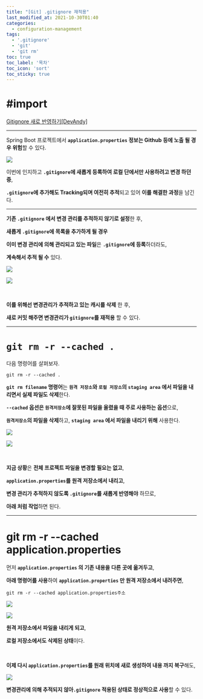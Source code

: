 ```yaml
---
title: "[Git] .gitignore 재적용"
last_modified_at: 2021-10-30T01:40
categories: 
  - configuration-management
tags: 
  - '.gitignore' 
  - 'git' 
  - 'git rm'
toc: true
toc_label: '목차'
toc_icon: 'sort'
toc_sticky: true
---
```

# #import 
[Gitignore 새로 반영하기[DevAndy]](https://youngjinmo.github.io/2021/03/apply-new-gitignore/)


---

Spring Boot 프로젝트에서 **`application.properties` 정보는 Github 등에 노출 될 경우 위험**할 수 있다.

![](https://images.velog.io/images/gillog/post/6cc95dae-8f1d-43c7-9802-eb84b8dc2c75/image.png)

이번에 인지하고 **`.gitignore`에 새롭게 등록하여 로컬 단에서만 사용하려고 변경 하던 중**,

**`.gitignore`에 추가해도 Tracking되며 여전히 추적**되고 있어 **이를 해결한 과정**을 남긴다.


---



**기존 `.gitignore` 에서 변경 관리를 추적하지 않기로 설정**한 후,

**새롭게 `.gitignore`에 목록을 추가하게 될 경우**

**이미 변경 관리에 의해 관리되고 있는 파일**은 **`.gitignore`에 등록**하더라도,

**계속해서 추적 될 수** 있다.


![](https://images.velog.io/images/gillog/post/11f91f44-2ad9-41f7-ba80-0e8831904ccc/image.png)

![](https://images.velog.io/images/gillog/post/e20fe9c9-bac4-4d1e-b25b-52bf5602177e/image.png)

<br>

**이를 위해선 변경관리가 추적하고 있는 캐시를 삭제** 한 후,

**새로 커밋 해주면 변경관리가 `gitignore`를 재적용** 할 수 있다.


---

# `git rm -r --cached .`

다음 명령어를 살펴보자.


`git rm -r --cached .`

**`git rm filename` 명령어**는 **`원격 저장소`와 `로컬 저장소`의 `staging area` 에서 파일을 내리면서 실제 파일도 삭제**한다.

**`--cached` 옵션은 `원격저장소`에 잘못된 파일을 올렸을 때 주로 사용하는 옵션**으로,

**`원격저장소`의 파일을 삭제**하고, **`staging area` 에서 파일을 내리기 위해** 사용한다.


![](https://images.velog.io/images/gillog/post/222a635f-73b5-4cb4-b39c-80cb8e6a2132/image.png)

![](https://images.velog.io/images/gillog/post/6d7661e7-d037-4a17-ace7-2abdcfac5b4f/image.png)


<br>

**지금 상황**은 **전체 프로젝트 파일을 변경할 필요는 없고**,

**`application.properties`를 원격 저장소에서 내리고**,

**변경 관리가 추적하지 않도록 `.gitignore`를 새롭게 반영해야** 하므로,

**아래 처럼 작업**하면 된다.

---

# git rm -r --cached application.properties

먼저 **`application.properties` 의 기존 내용을 다른 곳에 옮겨두고**,




**아래 명령어를 사용**하여 **`application.properties` 만 원격 저장소에서 내려주면**,

`git rm -r --cached application.properties주소`


![](https://images.velog.io/images/gillog/post/a7a64374-578b-4854-9ced-d68a68043ba8/image.png)



![](https://images.velog.io/images/gillog/post/d2a5f8c4-9387-41d6-8614-0f5161f2be11/image.png)

**원격 저장소에서 파일을 내리게 되고**,

**로컬 저장소에서도 삭제된 상태**이다.

<br>

**이제 다시 `application.properties`를 원래 위치에 새로 생성하여 내용 까지 복구**해도,

![](https://images.velog.io/images/gillog/post/9d9775fa-933b-423a-9a42-a5c27261fbc2/image.png)

**변경관리에 의해 추적되지 않아`.gitignore` 적용된 상태로 정상적으로 사용**할 수 있다.
